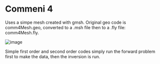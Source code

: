 # Commeni 4

Uses a simpe mesh created with gmsh.  Original geo code is comm4Mesh.geo, converted to a .msh file then to a .fly file: comm4Mesh.fly.

![image](https://github.com/user-attachments/assets/1380311d-6ad9-4ef9-82c5-848240a522af)

Simple first order and second order codes simply run the forward problem first to make the data, then the inversion is run.

